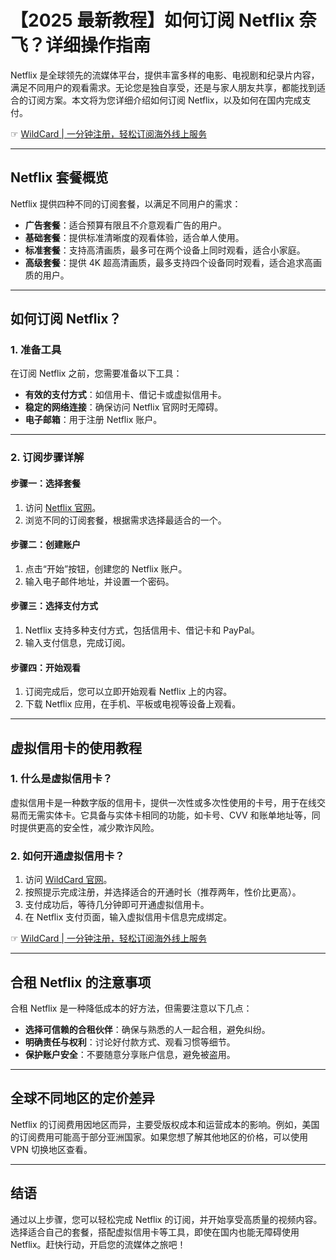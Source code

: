 # 【2025 最新教程】如何订阅 Netflix 奈飞？详细操作指南

Netflix 是全球领先的流媒体平台，提供丰富多样的电影、电视剧和纪录片内容，满足不同用户的观看需求。无论您是独自享受，还是与家人朋友共享，都能找到适合的订阅方案。本文将为您详细介绍如何订阅 Netflix，以及如何在国内完成支付。

☞ [WildCard | 一分钟注册，轻松订阅海外线上服务](https://bit.ly/bewildcard)

---

## Netflix 套餐概览

Netflix 提供四种不同的订阅套餐，以满足不同用户的需求：

- **广告套餐**：适合预算有限且不介意观看广告的用户。  
- **基础套餐**：提供标准清晰度的观看体验，适合单人使用。  
- **标准套餐**：支持高清画质，最多可在两个设备上同时观看，适合小家庭。  
- **高级套餐**：提供 4K 超高清画质，最多支持四个设备同时观看，适合追求高画质的用户。

---

## 如何订阅 Netflix？

### 1. 准备工具

在订阅 Netflix 之前，您需要准备以下工具：

- **有效的支付方式**：如信用卡、借记卡或虚拟信用卡。  
- **稳定的网络连接**：确保访问 Netflix 官网时无障碍。  
- **电子邮箱**：用于注册 Netflix 账户。

---

### 2. 订阅步骤详解

#### **步骤一：选择套餐**

1. 访问 [Netflix 官网](https://www.netflix.com/)。  
2. 浏览不同的订阅套餐，根据需求选择最适合的一个。

#### **步骤二：创建账户**

1. 点击“开始”按钮，创建您的 Netflix 账户。  
2. 输入电子邮件地址，并设置一个密码。

#### **步骤三：选择支付方式**

1. Netflix 支持多种支付方式，包括信用卡、借记卡和 PayPal。  
2. 输入支付信息，完成订阅。

#### **步骤四：开始观看**

1. 订阅完成后，您可以立即开始观看 Netflix 上的内容。  
2. 下载 Netflix 应用，在手机、平板或电视等设备上观看。

---

## 虚拟信用卡的使用教程

### 1. 什么是虚拟信用卡？

虚拟信用卡是一种数字版的信用卡，提供一次性或多次性使用的卡号，用于在线交易而无需实体卡。它具备与实体卡相同的功能，如卡号、CVV 和账单地址等，同时提供更高的安全性，减少欺诈风险。

### 2. 如何开通虚拟信用卡？

1. 访问 [WildCard 官网](https://bit.ly/bewildcard)。  
2. 按照提示完成注册，并选择适合的开通时长（推荐两年，性价比更高）。  
3. 支付成功后，等待几分钟即可开通虚拟信用卡。  
4. 在 Netflix 支付页面，输入虚拟信用卡信息完成绑定。

☞ [WildCard | 一分钟注册，轻松订阅海外线上服务](https://bit.ly/bewildcard)

---

## 合租 Netflix 的注意事项

合租 Netflix 是一种降低成本的好方法，但需要注意以下几点：

- **选择可信赖的合租伙伴**：确保与熟悉的人一起合租，避免纠纷。  
- **明确责任与权利**：讨论好付款方式、观看习惯等细节。  
- **保护账户安全**：不要随意分享账户信息，避免被盗用。

---

## 全球不同地区的定价差异

Netflix 的订阅费用因地区而异，主要受版权成本和运营成本的影响。例如，美国的订阅费用可能高于部分亚洲国家。如果您想了解其他地区的价格，可以使用 VPN 切换地区查看。

---

## 结语

通过以上步骤，您可以轻松完成 Netflix 的订阅，并开始享受高质量的视频内容。选择适合自己的套餐，搭配虚拟信用卡等工具，即使在国内也能无障碍使用 Netflix。赶快行动，开启您的流媒体之旅吧！
